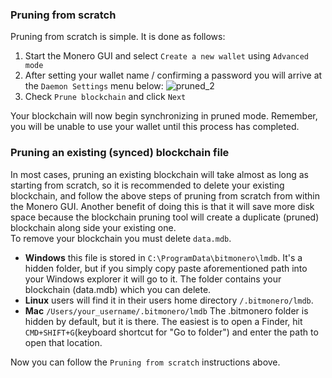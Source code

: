 ### Pruning from scratch
Pruning from scratch is simple. It is done as follows: 
1. Start the Monero GUI and select `Create a new wallet` using `Advanced mode`
2. After setting your wallet name / confirming a password you will arrive at the `Daemon Settings` menu below:
![pruned_2](https://user-images.githubusercontent.com/77655812/169632991-1543218b-d5ac-448c-adf5-9ca045694d9d.png)
3. Check `Prune blockchain` and click `Next`

Your blockchain will now begin synchronizing in pruned mode. Remember, you will be unable to use your wallet until this process has completed.

### Pruning an existing (synced) blockchain file
In most cases, pruning an existing blockchain will take almost as long as starting from scratch, so it is recommended to delete your existing blockchain, and follow the above steps of pruning from scratch from within the Monero GUI. Another benefit of doing this is that it will save more disk space because the blockchain pruning tool will create a duplicate (pruned) blockchain along side your existing one.    
To remove your blockchain you must delete `data.mdb`.

- **Windows** this file is stored in `C:\ProgramData\bitmonero\lmdb`. It's a hidden folder, but if you simply copy paste aforementioned path into your Windows explorer it will go to it. The folder contains your blockchain (data.mdb) which you can delete.
- **Linux** users will find it in their users home directory `/.bitmonero/lmdb`.
- **Mac** `/Users/your_username/.bitmonero/lmdb` The .bitmonero folder is hidden by default, but it is there. The easiest is to open a Finder, hit `CMD+SHIFT+G`(keyboard shortcut for "Go to folder") and enter the path to open that location.

Now you can follow the `Pruning from scratch` instructions above.
